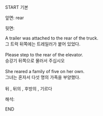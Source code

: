 START
기본

앞면:
rear


뒷면:
<div>A trailer was attached to the rear of the truck. </div><div>그 트럭 뒤쪽에는 트레일러가 붙어 있었다.</div><div><br></div><div><div>Please step to the rear of the elevator. </div><div><div>승강기 뒤쪽으로 물러서 주십시오</div></div></div><div><br></div><div><div>She reared a family of five on her own. </div><div>그녀는 혼자서 다섯 명의 가족을 부양했다.</div></div><div><br></div><div>뒤 , 뒤의 , 후방의 , 기르다</div>


해석:

END